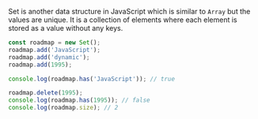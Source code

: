 Set is another data structure in JavaScript which is similar to `Array` but the values are unique. It is a collection of elements where each element is stored as a value without any keys.

```js
const roadmap = new Set();
roadmap.add('JavaScript');
roadmap.add('dynamic');
roadmap.add(1995);

console.log(roadmap.has('JavaScript')); // true

roadmap.delete(1995);
console.log(roadmap.has(1995)); // false
console.log(roadmap.size); // 2
```
